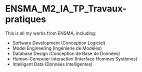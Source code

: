 # ENSMA_M2_IA_TP_Travaux-pratiques
This is all my works from ENSMA, including:
- Software Development (Conception Logiciel)
- Model Engineering (Ingénierie de Modèles)
- Database Design (Conception de Base de Données)
- Human–Computer Interaction (Interface Hommes Systèmes)
- Intelligent Data (Données Intelligentes)
